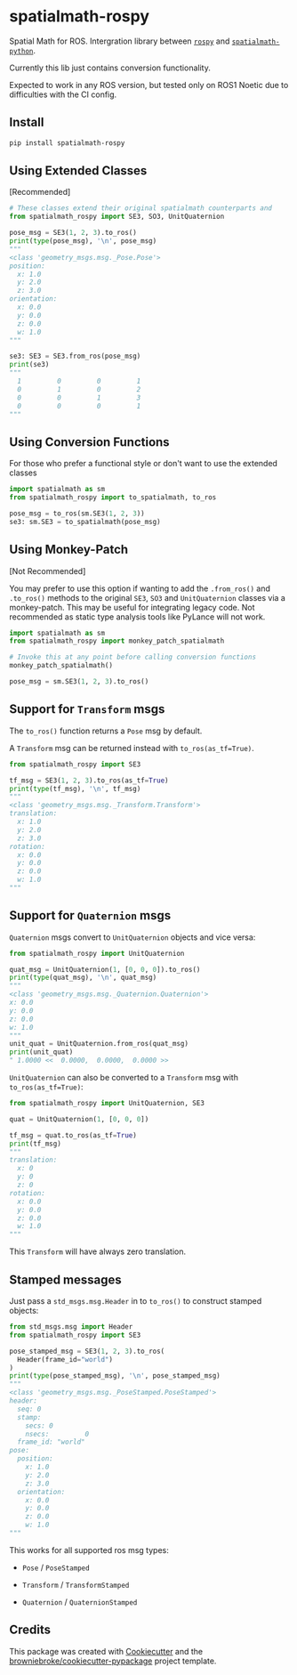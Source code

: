 # spatialmath-rospy

<!-- TODO: set up all the services needed for these badges -->
<!-- <p align="center">
  <a href="https://github.com/CallumJHays/spatialmath-rospy/actions?query=workflow%3ACI">
    <img src="https://img.shields.io/github/workflow/status/CallumJHays/spatialmath-rospy/CI/main?label=CI&logo=github&style=flat-square" alt="CI Status" >
  </a>
  <a href="https://mathpad.readthedocs.io">
    <img src="https://img.shields.io/readthedocs/mathpad.svg?logo=read-the-docs&logoColor=fff&style=flat-square" alt="Documentation Status">
  </a>
  <a href="https://codecov.io/gh/CallumJHays/spatialmath-rospy">
    <img src="https://img.shields.io/codecov/c/github/CallumJHays/spatialmath-rospy.svg?logo=codecov&logoColor=fff&style=flat-square" alt="Test coverage percentage">
  </a>
</p>
<p align="center">
  <a href="https://pypi.org/project/spatialmath-rospy/">
    <img src="https://img.shields.io/pypi/v/spatialmath-rospy.svg?logo=python&logoColor=fff&style=flat-square" alt="PyPI Version">
  </a>
  <img src="https://img.shields.io/pypi/pyversions/spatialmath-rospy.svg?style=flat-square&logo=python&amp;logoColor=fff" alt="Supported Python versions">
  <img src="https://img.shields.io/pypi/l/spatialmath-rospy.svg?style=flat-square" alt="License">
</p> -->

Spatial Math for ROS.
Intergration library between [`rospy`](http://wiki.ros.org/rospy) and [`spatialmath-python`](https://pypi.org/project/spatialmath-python/).

Currently this lib just contains conversion functionality.

Expected to work in any ROS version, but tested only on ROS1 Noetic due to difficulties with the CI config.

## Install

```bash
pip install spatialmath-rospy
```

## Using Extended Classes

[Recommended]

```python
# These classes extend their original spatialmath counterparts and  
from spatialmath_rospy import SE3, SO3, UnitQuaternion

pose_msg = SE3(1, 2, 3).to_ros()
print(type(pose_msg), '\n', pose_msg)
"""
<class 'geometry_msgs.msg._Pose.Pose'> 
position: 
  x: 1.0
  y: 2.0
  z: 3.0
orientation: 
  x: 0.0
  y: 0.0
  z: 0.0
  w: 1.0
"""

se3: SE3 = SE3.from_ros(pose_msg)
print(se3)
"""
  1         0         0         1         
  0         1         0         2         
  0         0         1         3         
  0         0         0         1
"""
```

## Using Conversion Functions

For those who prefer a functional style or don't want to use the extended classes

```python
import spatialmath as sm
from spatialmath_rospy import to_spatialmath, to_ros

pose_msg = to_ros(sm.SE3(1, 2, 3))
se3: sm.SE3 = to_spatialmath(pose_msg)
```

## Using Monkey-Patch

[Not Recommended]

You may prefer to use this option if wanting to add the `.from_ros()` and `.to_ros()` methods to the original `SE3`, `SO3` and `UnitQuaternion` classes via a monkey-patch. This may be useful for integrating legacy code. Not recommended as static type analysis tools like PyLance will not work.

```python
import spatialmath as sm
from spatialmath_rospy import monkey_patch_spatialmath

# Invoke this at any point before calling conversion functions
monkey_patch_spatialmath()

pose_msg = sm.SE3(1, 2, 3).to_ros()
```

## Support for `Transform` msgs

The `to_ros()` function returns a `Pose` msg by default.

A `Transform` msg can be returned instead with `to_ros(as_tf=True)`.

```python
from spatialmath_rospy import SE3

tf_msg = SE3(1, 2, 3).to_ros(as_tf=True)
print(type(tf_msg), '\n', tf_msg)
"""
<class 'geometry_msgs.msg._Transform.Transform'>
translation: 
  x: 1.0
  y: 2.0
  z: 3.0
rotation: 
  x: 0.0
  y: 0.0
  z: 0.0
  w: 1.0
"""
```

## Support for `Quaternion` msgs

`Quaternion` msgs convert to `UnitQuaternion` objects and vice versa:

```python
from spatialmath_rospy import UnitQuaternion

quat_msg = UnitQuaternion(1, [0, 0, 0]).to_ros()
print(type(quat_msg), '\n', quat_msg)
"""
<class 'geometry_msgs.msg._Quaternion.Quaternion'> 
x: 0.0
y: 0.0
z: 0.0
w: 1.0
"""
unit_quat = UnitQuaternion.from_ros(quat_msg)
print(unit_quat)
" 1.0000 <<  0.0000,  0.0000,  0.0000 >>
```

`UnitQuaternion` can also be converted to a `Transform` msg with `to_ros(as_tf=True)`:

```python
from spatialmath_rospy import UnitQuaternion, SE3

quat = UnitQuaternion(1, [0, 0, 0])

tf_msg = quat.to_ros(as_tf=True)
print(tf_msg)
"""
translation: 
  x: 0
  y: 0
  z: 0
rotation: 
  x: 0.0
  y: 0.0
  z: 0.0
  w: 1.0
"""
```

This `Transform` will have always zero translation.

## Stamped messages

Just pass a `std_msgs.msg.Header` in to `to_ros()` to construct stamped objects:

```python
from std_msgs.msg import Header
from spatialmath_rospy import SE3

pose_stamped_msg = SE3(1, 2, 3).to_ros(
  Header(frame_id="world")
)
print(type(pose_stamped_msg), '\n', pose_stamped_msg)
"""
<class 'geometry_msgs.msg._PoseStamped.PoseStamped'> 
header: 
  seq: 0
  stamp: 
    secs: 0
    nsecs:         0
  frame_id: "world"
pose: 
  position: 
    x: 1.0
    y: 2.0
    z: 3.0
  orientation: 
    x: 0.0
    y: 0.0
    z: 0.0
    w: 1.0
"""
```

This works for all supported ros msg types:

- `Pose` / `PoseStamped`
  
- `Transform` / `TransformStamped`
  
- `Quaternion` / `QuaternionStamped`

<!-- Check out more examples in the [Examples directory](examples/) -->

<!-- ## Contributors ✨

Thanks goes to these wonderful people ([emoji key](https://allcontributors.org/docs/en/emoji-key)): -->

<!-- ALL-CONTRIBUTORS-LIST:START - Do not remove or modify this section -->
<!-- prettier-ignore-start -->
<!-- markdownlint-disable -->
<!-- markdownlint-enable -->
<!-- prettier-ignore-end -->

<!-- ALL-CONTRIBUTORS-LIST:END -->

<!-- This project follows the [all-contributors](https://github.com/all-contributors/all-contributors) specification. Contributions of any kind welcome! -->

## Credits

This package was created with
[Cookiecutter](https://github.com/audreyr/cookiecutter) and the
[browniebroke/cookiecutter-pypackage](https://github.com/browniebroke/cookiecutter-pypackage)
project template.
